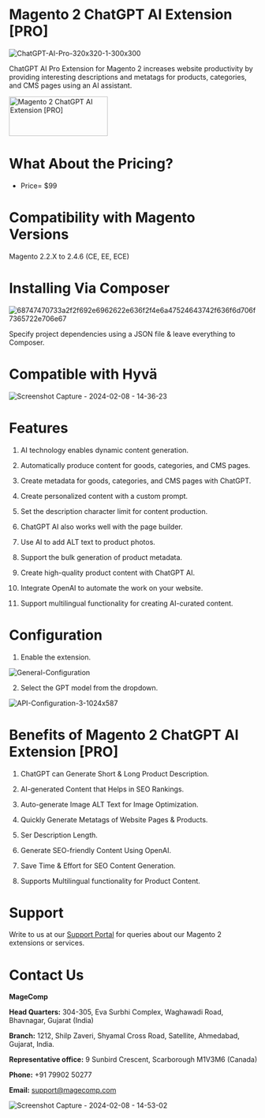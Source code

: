 # Magento 2 ChatGPT AI Extension [PRO]

![ChatGPT-AI-Pro-320x320-1-300x300](https://github.com/patelanny/chatgpt-ai-pro-magento-2/assets/121279820/205f4212-7a82-41af-9868-8aa098787273)

ChatGPT AI Pro Extension for Magento 2 increases website productivity by providing interesting descriptions and metatags for products, categories, and CMS pages using an AI assistant.

<a href="https://magecomp.com/magento-2-chatgpt-ai-pro.html">
<img src="https://camo.githubusercontent.com/f0daed80e54cedb78e21b512762e63e90ee6915af7ff2c58499c865b0e679f93/68747470733a2f2f6d616765636f6d702e636f6d2f6d656469612f627574746f6e2e77656270" alt="Magento 2 ChatGPT AI Extension [PRO]
" width="200" height="80">
</a>

# What About the Pricing?
* Price= $99
  
# Compatibility with Magento Versions
Magento 2.2.X to 2.4.6 (CE, EE, ECE)

# Installing Via Composer

![68747470733a2f2f692e6962622e636f2f4e6a47524643742f636f6d706f7365722e706e67](https://github.com/patelanny/magento-2-easy-coupon-manager/assets/121279820/cd9f4278-852a-4c9e-a5de-d6b96b0b2508)

Specify project dependencies using a JSON file & leave everything to Composer.

# Compatible with Hyvä

![Screenshot Capture - 2024-02-08 - 14-36-23](https://github.com/patelanny/magento-2-easy-coupon-manager/assets/121279820/9d2278de-e0b8-4585-9159-bc77325456e7)

# Features

1. AI technology enables dynamic content generation.

2. Automatically produce content for goods, categories, and CMS pages.

3. Create metadata for goods, categories, and CMS pages with ChatGPT.

4. Create personalized content with a custom prompt.

5. Set the description character limit for content production.

6. ChatGPT AI also works well with the page builder.

7. Use AI to add ALT text to product photos.

8. Support the bulk generation of product metadata.

9. Create high-quality product content with ChatGPT AI.

10. Integrate OpenAI to automate the work on your website.

11. Support multilingual functionality for creating AI-curated content.


# Configuration

1. Enable the extension.

![General-Configuration](https://github.com/patelanny/chatgpt-ai-pro-magento-2/assets/121279820/8cc6127f-0f0b-4fc2-9740-4f44ea3631bb)

2. Select the GPT model from the dropdown.

![API-Configuration-3-1024x587](https://github.com/patelanny/chatgpt-ai-pro-magento-2/assets/121279820/c6fb769c-0a56-4be0-adc6-797736643c32)

# Benefits of Magento 2 ChatGPT AI Extension [PRO]
1. ChatGPT can Generate Short & Long Product Description.

2. AI-generated Content that Helps in SEO Rankings.

3. Auto-generate Image ALT Text for Image Optimization.

4. Quickly Generate Metatags of Website Pages & Products.

5. Ser Description Length.

6. Generate SEO-friendly Content Using OpenAI.

7. Save Time & Effort for SEO Content Generation.

8. Supports Multilingual functionality for Product Content.

# Support
Write to us at our <a href="https://magecomp.com/support/">Support Portal</a> for queries about our Magento 2 extensions or services.

# Contact Us
**MageComp**

**Head Quarters:** 304-305, Eva Surbhi Complex, Waghawadi Road, Bhavnagar, Gujarat (India)

**Branch:** 1212, Shilp Zaveri, Shyamal Cross Road, Satellite, Ahmedabad, Gujarat, India.

**Representative office:** 9 Sunbird Crescent, Scarborough M1V3M6 (Canada)

**Phone:** +91 79902 50277

**Email:** support@magecomp.com

![Screenshot Capture - 2024-02-08 - 14-53-02](https://github.com/patelanny/magento-2-easy-coupon-manager/assets/121279820/94de763e-31bc-4fb3-b807-6a6108bc5eea)
